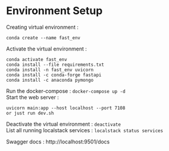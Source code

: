 # Environment Setup

Creating virtual environment :
```
conda create --name fast_env
```

Activate the virtual environment :

```
conda activate fast_env
conda install --file requirements.txt
conda install -n fast_env uvicorn
conda install -c conda-forge fastapi
conda install -c anaconda pymongo

```

Run the docker-compose : `docker-compose up -d` <br>
Start the web server :
```
uvicorn main:app --host localhost --port 7108
or just run dev.sh
```
Deactivate the virtual environment : `deactivate` <br>
List all running localstack services : `localstack status services`

Swagger docs : http://localhost:9501/docs
